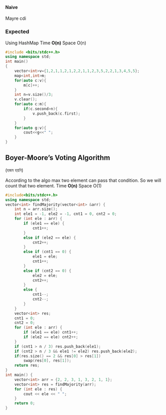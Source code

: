 #### Naive
Mayre cdi


### Expected

Using HashMap
Time 
**O(n)**
Space O(n)

```cpp
#include <bits/stdc++.h>
using namespace std;
int main()
{
    vector<int>v={1,2,1,1,2,1,2,2,1,1,2,3,5,2,2,1,3,4,5,5};
    map<int,int>m;
    for(auto c:v){
        m[c]++;
    }
    int n=v.size()/3;
    v.clear();
    for(auto c:m){
        if(c.second>n){
            v.push_back(c.first);
        }
    }
    for(auto g:v){
        cout<<g<<" ";
    }
}
```

## **Boyer-Moore’s Voting Algorithm** 
(হজম হয়নি)

According to the algo max two element can pass that condition. So we will count that two element.
Time 
**O(n)**
Space O(1)

```cpp
#include<bits/stdc++.h>
using namespace std;
vector<int> findMajority(vector<int> &arr) {
    int n = arr.size();
    int ele1 = -1, ele2 = -1, cnt1 = 0, cnt2 = 0;
    for (int ele : arr) {
        if (ele1 == ele) {
            cnt1++;
        }
        else if (ele2 == ele) {
            cnt2++;
        }
        else if (cnt1 == 0) {
            ele1 = ele;
            cnt1++;
        }
        else if (cnt2 == 0) {
            ele2 = ele;
            cnt2++;
        }
        else {
            cnt1--;
            cnt2--;
        }
    }
    vector<int> res;
    cnt1 = 0;
    cnt2 = 0;
    for (int ele : arr) {
        if (ele1 == ele) cnt1++;
        if (ele2 == ele) cnt2++;
    }
    if (cnt1 > n / 3) res.push_back(ele1);
    if (cnt2 > n / 3 && ele1 != ele2) res.push_back(ele2);
    if(res.size() == 2 && res[0] > res[1])
        swap(res[0], res[1]);
    return res;
}
int main() {
    vector<int> arr = {2, 2, 3, 1, 3, 2, 1, 1};
    vector<int> res = findMajority(arr);
    for (int ele : res) {
        cout << ele << " ";
    }
    return 0;
}
```